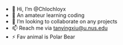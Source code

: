 - 👋 Hi, I’m @Chlochloyx
- 👀 An amateur learning coding
- 💞️ I’m looking to collaborate on any projects
- 📫 Reach me via tanyingxiu@u.nus.edu
- ⚡ Fav animal is Polar Bear 

<!---
Chlochloyx/Chlochloyx is a ✨ special ✨ repository because its `README.md` (this file) appears on your GitHub profile.
You can click the Preview link to take a look at your changes.
--->
